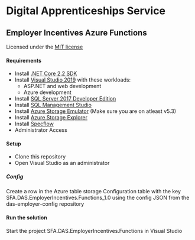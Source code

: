 # Digital Apprenticeships Service

## Employer Incentives Azure Functions

Licensed under the [MIT license](https://github.com/SkillsFundingAgency/das-employer-incentives-functions/blob/master/LICENSE)

#### Requirements

- Install [.NET Core 2.2 SDK](https://www.microsoft.com/net/download)
- Install [Visual Studio 2019](https://www.visualstudio.com/downloads/) with these workloads:
    - ASP.NET and web development
    - Azure development
- Install [SQL Server 2017 Developer Edition](https://go.microsoft.com/fwlink/?linkid=853016)
- Install [SQL Management Studio](https://docs.microsoft.com/en-us/sql/ssms/download-sql-server-management-studio-ssms)
- Install [Azure Storage Emulator](https://go.microsoft.com/fwlink/?linkid=717179&clcid=0x409) (Make sure you are on atleast v5.3)
- Install [Azure Storage Explorer](http://storageexplorer.com/) 
- Install [Specflow](http://specflow.org/documentation/Installation/)
- Administrator Access

#### Setup

- Clone this repository
- Open Visual Studio as an administrator


##### Config
Create a row in the Azure table storage Configuration table with the key SFA.DAS.EmployerIncentives.Functions_1.0 using the config JSON from the das-employer-config repository


#### Run the solution
Start the project SFA.DAS.EmployerIncentives.Functions in Visual Studio


